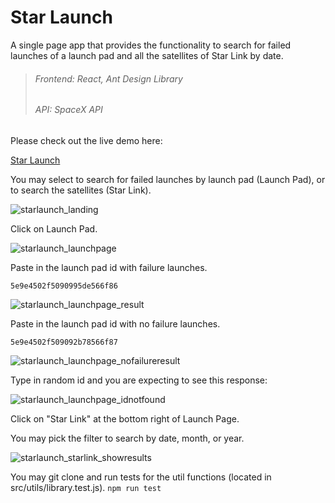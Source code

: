 # Star Launch

A single page app that provides the functionality to search for failed launches of a launch pad and all the satellites of Star Link by date. 

> ###### Frontend: React, Ant Design Library
> ###### API: SpaceX API

Please check out the live demo here:

[Star Launch](https://star-launch.vercel.app/)

You may select to search for failed launches by launch pad (Launch Pad), or to search the satellites (Star Link).

![starlaunch_landing](https://user-images.githubusercontent.com/49362324/152183656-15ab3fdf-234d-4ec7-a3b7-aa4d58880b08.png)

Click on Launch Pad.

![starlaunch_launchpage](https://user-images.githubusercontent.com/49362324/152183699-eccadee8-5982-48d2-85ba-c40e921ff7e8.png)

Paste in the launch pad id with failure launches. 
```
5e9e4502f5090995de566f86
```

![starlaunch_launchpage_result](https://user-images.githubusercontent.com/49362324/152183732-5629dfe2-536b-4562-9135-4cfd13add72d.png)

Paste in the launch pad id with no failure launches. 
```
5e9e4502f509092b78566f87
```
![starlaunch_launchpage_nofailureresult](https://user-images.githubusercontent.com/49362324/152183788-501fd429-be2f-4e7c-b690-430fc14f2a11.png)

Type in random id and you are expecting to see this response:

![starlaunch_launchpage_idnotfound](https://user-images.githubusercontent.com/49362324/152183837-c7428b65-4ee5-4d62-b376-0ee9b10d3958.png)

Click on "Star Link" at the bottom right of Launch Page.

You may pick the filter to search by date, month, or year.

![starlaunch_starlink_showresults](https://user-images.githubusercontent.com/49362324/152183888-3cc4fcfa-fca8-4822-a257-17cc1b5adbe8.png)


You may git clone and run tests for the util functions (located in src/utils/library.test.js). 
```npm run test```



